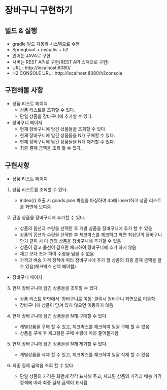 # 장바구니 구현하기

## 빌드 & 실행
* gradle 빌드 자동화 시스템으로 수행  
* Springboot + mybatis + h2
* 언어는 JAVA로 구현
* 서버는 REST API로 구현(REST API 스팩으로 구현)
* URL : http://localhost:8080/
* H2 CONSOLE URL : http://localhost:8080/h2console

## 구현해볼 사항
* 상품 리스트 페이지
    * 상품 리스트를 조회할 수 있다.
    * 단일 상품을 장바구니에 추가할 수 있다.
* 장바구니 페이지
    * 현재 장바구니에 담긴 상품들을 조회할 수 있다.
    * 현재 장바구니에 담긴 상품들을 N개 구매할 수 있다.
    * 현재 장바구니에 담긴 상품들을 N개 제거할 수 있다.
    * 최종 결제 금액을 조회 할 수 있다.

## 구현사항
- 상품 리스트 페이지
 1. 상품 리스트를 조회할 수 있다.
	- index(/) 호출 시 goods.json 파일을 파싱하여 db에 insert하고 상품 리스트를 화면에 보여줌
  
 2. 단일 상품을 장바구니에 추가할 수 있다.
  	- 상품의 옵션과 수량을 선택한 후 개별 상품을 장바구니에 추가 할 수 있음
 	- 상품의 옵션과 수량을 선택한 후 체크박스를 체크하고 화면 최상단의 장바구니 담기 클릭 시 다 건의 상품을 장바구니에 추가할 수 있음
 	- 상품이 같고 옵션이 같으면 체크하여 장바구니에 추가 하지 않음
 	- 재고 보다 초과 하여 수량을 담을 수 없음
 	- 가격과 배송 가격 정책에 따라 장바구니에 추가 할 상품의 최종 결제 금액을 알 수 있음(체크박스 선택 해야함)
  
- 장바구니 페이지
3. 현재 장바구니에 담긴 상품들을 조회할 수 있다.
 	- 상품 리스트 화면에서 '장바구니로 이동' 클릭시 장바구니 화면으로 이동함
 	- 장바구니에 상품이 담겨 있지 않으면 이동하지 않음
 
4. 현재 장바구니에 담긴 상품들을 N개 구매할 수 있다.
 	- 개별상품을 구매 할 수 있고, 체크박스를 체크하여 일괄 구매 할 수 있음
 	- 상품을 구매 후 재고량은 구매 수량에 따라 줄어들게함
 
5. 현재 장바구니에 담긴 상품들을 N개 제거할 수 있다.
	- 개별상품을 삭제 할 수 있고, 체크박스를 체크하여 일괄 삭제 할 수 있음
 
6. 최종 결제 금액을 조회 할 수 있다.
 	- 단일 상품의 가격은 화면에 각각 표시해 주고, 체크된 상품의 가격과 배송 가격 정책에 따라 최종 결제 금액이 표시됨
